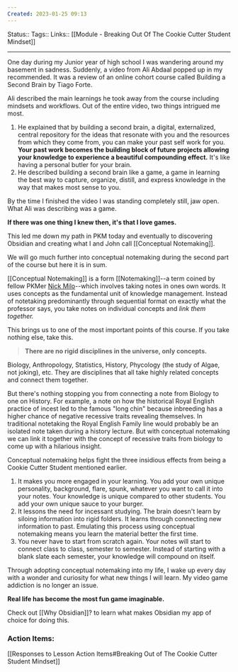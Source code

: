 ```yaml
---
Created: 2023-01-25 09:13
---
```

Status:: 
Tags:: 
Links:: [[Module - Breaking Out Of The Cookie Cutter Student Mindset]]
___


One day during my Junior year of high school I was wandering around my basement in sadness. Suddenly, a video from Ali Abdaal popped up in my recommended. It was a review of an online cohort course called Building a Second Brain by Tiago Forte. 

Ali described the main learnings he took away from the course including mindsets and workflows. Out of the entire video, two things intrigued me most.

1. He explained that by building a second brain, a digital, externalized, central repository for the ideas that resonate with you and the resources from which they come from, you can make your past self work for you. **Your past work becomes the building block of future projects allowing your knowledge to experience a beautiful compounding effect.** It's like having a personal butler for your brain.
2. He described building a second brain like a game, a game in learning the best way to capture, organize, distill, and express knowledge in the way that makes most sense to you.

By the time I finished the video I was standing completely still, jaw open. What Ali was describing was a game. 

**If there was one thing I knew then, it's that I love games.** 

This led me down my path in PKM today and eventually to discovering Obsidian and creating what I and John call [[Conceptual Notemaking]]. 

We will go much further into conceptual notemaking during the second part of the course but here it is in sum.

[[Conceptual Notemaking]] is a form [[Notemaking]]--a term coined by fellow PKMer [Nick Milo](https://www.youtube.com/@linkingyourthinking)--which involves taking notes in ones own words. It uses concepts as the fundamental unit of knowledge management. Instead of notetaking predominantly through sequential format on exactly what the professor says, you take notes on individual concepts and *link them together.*

This brings us to one of the most important points of this course. If you take nothing else, take this.

> **There are no rigid disciplines in the universe, only concepts.**

Biology, Anthropology, Statistics, History, Phycology (the study of Algae, not joking), etc. They are disciplines that all take highly related concepts and connect them together.

But there's nothing stopping you from connecting a note from Biology to one on History. For example, a note on how the historical Royal English practice of incest led to the famous "long chin" because inbreeding has a higher chance of negative recessive traits revealing themselves. In traditional notetaking the Royal English Family line would probably be an isolated note taken during a history lecture. But with conceptual notemaking we can link it together with the concept of recessive traits from biology to come up with a hilarious insight.

Conceptual notemaking helps fight the three insidious effects from being a Cookie Cutter Student mentioned earlier. 

1. It makes you more engaged in your learning. You add your own unique personality, background, flare, spunk, whatever you want to call it into your notes. Your knowledge is unique compared to other students. You add your own unique sauce to your burger.
2. It lessons the need for incessant studying. The brain doesn't learn by siloing information into rigid folders. It learns through connecting new information to past. Emulating this process using conceptual notemaking means you learn the material better the first time.
3. You never have to start from scratch again. Your notes will start to connect class to class, semester to semester. Instead of starting with a blank slate each semester, your knowledge will compound on itself. 

Through adopting conceptual notemaking into my life, I wake up every day with a wonder and curiosity for what new things I will learn. My video game addiction is no longer an issue. 

**Real life has become the most fun game imaginable.** 

Check out [[Why Obsidian]]? to learn what makes Obsidian my app of choice for doing this.

### Action Items: 
[[Responses to Lesson Action Items#Breaking Out of The Cookie Cutter Student Mindset]]

